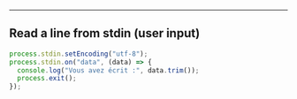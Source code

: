 
---
## Read a line from stdin (user input)
```js
process.stdin.setEncoding("utf-8");
process.stdin.on("data", (data) => {
  console.log("Vous avez écrit :", data.trim());
  process.exit();
});

